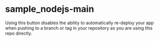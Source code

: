 # sample_nodejs-main
Using this button disables the ability to automatically re-deploy your app when pushing to a branch or tag in your repository as you are using this repo directly.

